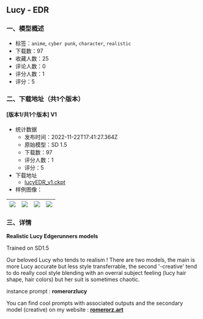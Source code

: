 ## Lucy - EDR
### 一、模型概述

- 标签：`anime`, `cyber punk`, `character`, `realistic`
- 下载数：97
- 收藏人数：25
- 评论人数：0
- 评分人数：1
- 评分：5

### 二、下载地址（共1个版本）

#### [版本1/共1个版本] V1

- 统计数据
  - 发布时间：2022-11-22T17:41:27.364Z
  - 原始模型：SD 1.5
  - 下载数：97
  - 评分人数：1
  - 评分：5
- 下载地址
  - [lucyEDR_v1.ckpt](https://civitai.com/api/download/models/1002)
- 样例图像：

| <img src="https://image.civitai.com/xG1nkqKTMzGDvpLrqFT7WA/f74676e5-de8f-43d5-56d1-9bc182f27700/width=450/8425.jpeg" /> | <img src="https://image.civitai.com/xG1nkqKTMzGDvpLrqFT7WA/94b48d9f-79b3-45b9-f016-e999bd928300/width=450/8427.jpeg" /> | <img src="https://image.civitai.com/xG1nkqKTMzGDvpLrqFT7WA/eb633852-841e-4e1e-bd7f-9dea219ea700/width=450/8426.jpeg" /> | <img src="https://image.civitai.com/xG1nkqKTMzGDvpLrqFT7WA/835b3132-24d2-4e69-b06c-72dbc7cc4600/width=450/8551.jpeg" /> |
| ---- | ---- | ---- | ---- |


### 三、详情
<p><strong>Realistic Lucy Edgerunners models</strong></p><p>Trained on SD1.5</p><p>Our beloved Lucy who tends to realism ! There are two models, the main is more Lucy accurate but less style transferrable, the second '-creative' tend to do really cool style blending with an overral subject feeling (lucy hair shape, hair colors) but her suit is sometimes chaotic.</p><p>instance prompt : <strong>romerorzlucy</strong></p><p>You can find cool prompts with associated outputs and the secondary model (creative) on my website : <a href="https://www.romerorz.art/" rel="ugc" target="_blank"><strong>romerorz.art</strong></a></p>